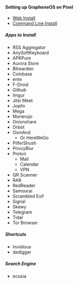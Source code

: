 #### Setting up GrapheneOS on Pixel


- [Web Install](https://grapheneos.org/install/web)
- [Command Line Install](https://grapheneos.org/install/cli)

##### Apps to Install

- RSS Aggregator
- AnySoftKeyboard
- APKPure
- Aurora Store
- Bitwarden
- Coinbase
- ente
- F-Droid
- Github
- Imgur
- Jitsi Meet
- Joplin
- Mega
- Monerujo
- Onionshare
- Orbot
- OsmAnd
    - Or HereWeGo
- PilferShush
- PrivcyBlur
- Proton
    - Mail
    - Calendar
    - VPN
- QR Scanner
- RAR
- RedReader
- Samourai
- Scrambled Exif
- Signal
- Skewy
- Telegram
- Tidal
- Tor Browser


##### Shortcuts

- Invidious
- dedigger

##### Search Engine

- ecosia
